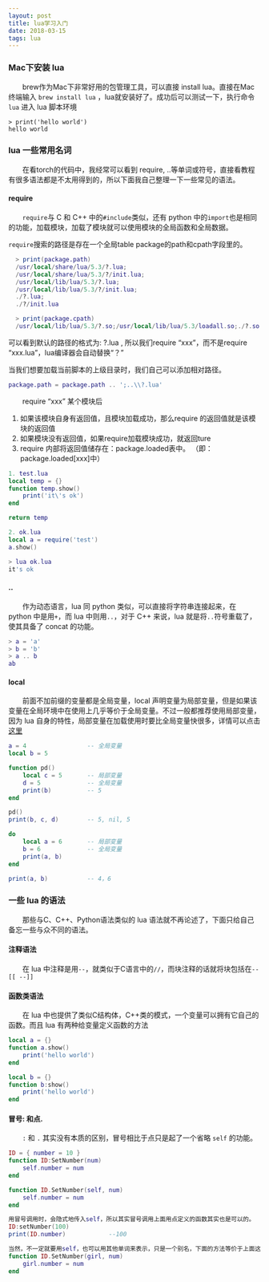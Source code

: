 ```yaml
---
layout: post
title: lua学习入门
date: 2018-03-15
tags: lua
---
```



### Mac下安装 lua

&#8195;&#8195;brew作为Mac下非常好用的包管理工具，可以直接 install lua。直接在Mac终端输入 `brew install lua` ，lua就安装好了。成功后可以测试一下，执行命令 `lua` 进入 lua 脚本环境

`> print('hello world')`  
`hello world`

### lua 一些常用名词
&#8195;&#8195;在看torch的代码中，我经常可以看到 require, ..等单词或符号，直接看教程有很多语法都是不太用得到的，所以下面我自己整理一下一些常见的语法。

#### require

&#8195;&#8195;`require`与 C 和 C++ 中的`#include`类似，还有 python 中的`import`也是相同的功能，加载模块，加载了模块就可以使用模块的全局函数和全局数据。

`require`搜索的路径是存在一个全局table package的path和cpath字段里的。

```lua
  > print(package.path)
  /usr/local/share/lua/5.3/?.lua;  
  /usr/local/share/lua/5.3/?/init.lua;  
  /usr/local/lib/lua/5.3/?.lua;  
  /usr/local/lib/lua/5.3/?/init.lua;  
  ./?.lua;  
  ./?/init.lua  

  > print(package.cpath)
  /usr/local/lib/lua/5.3/?.so;/usr/local/lib/lua/5.3/loadall.so;./?.so
```

可以看到默认的路径的格式为: ?.lua , 所以我们require “xxx”，而不是require “xxx.lua”，lua编译器会自动替换“？”  

当我们想要加载当前脚本的上级目录时，我们自己可以添加相对路径。

```lua
package.path = package.path .. ';..\\?.lua'
```

&#8195;&#8195;require “xxx” 某个模块后

1. 如果该模块自身有返回值，且模块加载成功，那么require 的返回值就是该模块的返回值 
2. 如果模块没有返回值，如果require加载模块成功，就返回ture 
3. require 内部将返回值储存在：package.loaded表中。 
（即：package.loaded[xxx]中）

```lua
1. test.lua
local temp = {}
function temp.show()
    print('it\'s ok')
end

return temp

2. ok.lua
local a = require('test')
a.show()

> lua ok.lua
it's ok
```


#### ..

&#8195;&#8195;作为动态语言，lua 同 python 类似，可以直接将字符串连接起来，在 python 中是用`+`，而 lua 中则用`..`，对于 C++ 来说，lua 就是将`..`符号重载了，使其具备了 concat 的功能。

```lua
> a = 'a'
> b = 'b'
> a .. b
ab
```

#### local

&#8195;&#8195;前面不加前缀的变量都是全局变量，local 声明变量为局部变量，但是如果该变量在全局环境中在使用上几乎等价于全局变量。不过一般都推荐使用局部变量，因为 lua 自身的特性，局部变量在加载使用时要比全局变量快很多，详情可以点击[这里](http://lua-users.org/wiki/OptimisingUsingLocalVariables)

```lua
a = 4                 -- 全局变量
local b = 5           

function pd()
    local c = 5       -- 局部变量
    d = 5             -- 全局变量
    print(b)          -- 5
end

pd()
print(b, c, d)        -- 5, nil, 5

do
    local a = 6       -- 局部变量
    b = 6             -- 全局变量
    print(a, b)
end

print(a, b)           -- 4，6
```

### 一些 lua 的语法

&#8195;&#8195;那些与C、C++、Python语法类似的 lua 语法就不再论述了，下面只给自己备忘一些与众不同的语法。

#### 注释语法

&#8195;&#8195;在 lua 中注释是用`--`，就类似于C语言中的`//`，而块注释的话就将块包括在`--[[ --]]`

#### 函数类语法

&#8195;&#8195;在 lua 中也提供了类似C结构体，C++类的模式，一个变量可以拥有它自己的函数。而且 lua 有两种给变量定义函数的方法

```lua
local a = {}
function a.show()
    print('hello world')
end

local b = {}
function b:show()
    print('hello world')
end
```

#### 冒号: 和点.

&#8195;&#8195;`:` 和 `.` 其实没有本质的区别，冒号相比于点只是起了一个省略 `self` 的功能。

```lua
ID = { number = 10 }
function ID:SetNumber(num)
    self.number = num
end

function ID.SetNumber(self, num)
    self.number = num
end

用冒号调用时，会隐式地传入self，所以其实冒号调用上面用点定义的函数其实也是可以的。
ID:setNumber(100)
print(ID.number)            --100

当然，不一定就要用self，也可以用其他单词来表示，只是一个别名，下面的方法等价于上面这种方法。
function ID.SetNumber(girl, num)
    girl.number = num
end
```
